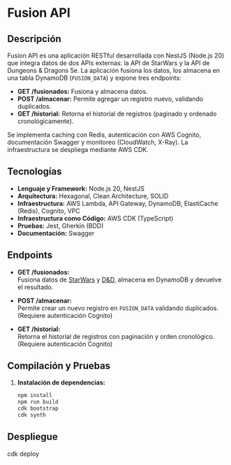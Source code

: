 # Fusion API

## Descripción

Fusion API es una aplicación RESTful desarrollada con NestJS (Node.js 20) que integra datos de dos APIs externas: la API de StarWars y la API de Dungeons & Dragons 5e. La aplicación fusiona los datos, los almacena en una tabla DynamoDB (`FUSION_DATA`) y expone tres endpoints:
- **GET /fusionados:** Fusiona y almacena datos.
- **POST /almacenar:** Permite agregar un registro nuevo, validando duplicados.
- **GET /historial:** Retorna el historial de registros (paginado y ordenado cronológicamente).

Se implementa caching con Redis, autenticación con AWS Cognito, documentación Swagger y monitoreo (CloudWatch, X-Ray). La infraestructura se despliega mediante AWS CDK.

## Tecnologías

- **Lenguaje y Framework:** Node.js 20, NestJS
- **Arquitectura:** Hexagonal, Clean Architecture, SOLID
- **Infraestructura:** AWS Lambda, API Gateway, DynamoDB, ElastiCache (Redis), Cognito, VPC
- **Infraestructura como Código:** AWS CDK (TypeScript)
- **Pruebas:** Jest, Gherkin (BDD)
- **Documentación:** Swagger

## Endpoints

- **GET /fusionados:**  
  Fusiona datos de [StarWars](https://swapi.dev/api/planets) y [D&D](https://www.dnd5eapi.co/api/spells), almacena en DynamoDB y devuelve el resultado.
  
- **POST /almacenar:**  
  Permite crear un nuevo registro en `FUSION_DATA` validando duplicados. (Requiere autenticación Cognito)
  
- **GET /historial:**  
  Retorna el historial de registros con paginación y orden cronológico. (Requiere autenticación Cognito)

## Compilación y Pruebas

1. **Instalación de dependencias:**
   ```bash
   npm install
   npm run build
   cdk bootstrap
   cdk synth

## Despliegue

   cdk deploy
